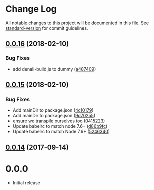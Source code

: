 # Change Log

All notable changes to this project will be documented in this file. See [standard-version](https://github.com/conventional-changelog/standard-version) for commit guidelines.

<a name="0.0.16"></a>
## [0.0.16](https://github.com/denali-js/denali-babel/compare/v0.0.15...v0.0.16) (2018-02-10)


### Bug Fixes

* add denali-build.js to dummy ([a487409](https://github.com/denali-js/denali-babel/commit/a487409))



<a name="0.0.15"></a>
## [0.0.15](https://github.com/denali-js/denali-babel/compare/v0.0.14...v0.0.15) (2018-02-10)


### Bug Fixes

* Add mainDir to package.json ([4c10179](https://github.com/denali-js/denali-babel/commit/4c10179))
* Add mainDir to package.json ([9d70255](https://github.com/denali-js/denali-babel/commit/9d70255))
* ensure we transpile ourselves too ([0415223](https://github.com/denali-js/denali-babel/commit/0415223))
* Update babelrc to match node 7.6+ ([d86b9fc](https://github.com/denali-js/denali-babel/commit/d86b9fc))
* Update babelrc to match Node 7.6+ ([5246340](https://github.com/denali-js/denali-babel/commit/5246340))



<a name="0.0.14"></a>
## [0.0.14](https://github.com/denali-js/denali-babel/compare/v0.0.13...v0.0.14) (2017-09-14)



# 0.0.0

* Initial release
